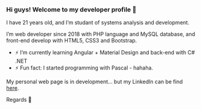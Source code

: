 ### Hi guys! Welcome to my developer profile 👋

I have 21 years old, and I’m studant of systems analysis and development.

I’m web developer since 2018 with PHP language and MySQL database, 
and front-end develop with HTML5, CSS3 and Bootstrap.

- ⚡ I’m currently learning Angular + Material Design and back-end with C# .NET
- ⚡ Fun fact: I started programming with Pascal - hahaha.

My personal web page is in development... but my LinkedIn can be find [here](https://linkedin/in/felipe-wesley).

Regards 👋

   [1]: htpps://linked.in/felipe-wesley
